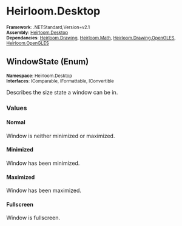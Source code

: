 # Heirloom.Desktop

<small>**Framework**: .NETStandard,Version=v2.1</small>  
<small>**Assembly**: [Heirloom.Desktop](../heirloom.desktop/heirloom.desktop.md)</small>  
<small>**Dependancies**: [Heirloom.Drawing](../Heirloom.Drawing/Heirloom.Drawing.md), [Heirloom.Math](../Heirloom.Math/Heirloom.Math.md), [Heirloom.Drawing.OpenGLES](../Heirloom.Drawing.OpenGLES/Heirloom.Drawing.OpenGLES.md), [Heirloom.OpenGLES](../Heirloom.OpenGLES/Heirloom.OpenGLES.md)</small>  

## WindowState (Enum)
<small>**Namespace**: Heirloom.Desktop</sub></small>  
<small>**Interfaces**: IComparable, IFormattable, IConvertible</small>  

Describes the size state a window can be in.

### Values

#### Normal
<member name="F:Heirloom.Desktop.WindowState.Normal">
  <summary>
            Window is neither minimized or maximized.
            </summary>
</member>

#### Minimized
<member name="F:Heirloom.Desktop.WindowState.Minimized">
  <summary>
            Window has been minimized.
            </summary>
</member>

#### Maximized
<member name="F:Heirloom.Desktop.WindowState.Maximized">
  <summary>
            Window has been maximized.
            </summary>
</member>

#### Fullscreen
<member name="F:Heirloom.Desktop.WindowState.Fullscreen">
  <summary>
            Window is fullscreen.
            </summary>
</member>

